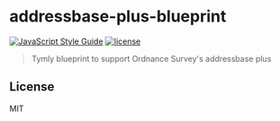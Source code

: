 # addressbase-plus-blueprint
[![JavaScript Style Guide](https://img.shields.io/badge/code_style-standard-brightgreen.svg)](https://standardjs.com) [![license](https://img.shields.io/github/license/mashape/apistatus.svg)](https://github.com/wmfs/tymly/blob/master/blueprints/addressbase-plus-blueprint/LICENSE)

> Tymly blueprint to support Ordnance Survey's addressbase plus

## <a name="license"></a>License



MIT
